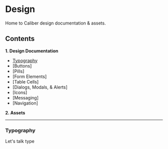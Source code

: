 # Design

Home to Caliber design documentation & assets.

## Contents

**1. Design Documentation**
  * [Typography](#typography)
  * [Buttons]
  * [Pills]
  * [Form Elements]
  * [Table Cells]
  * [Dialogs, Modals, & Alerts]
  * [Icons]
  * [Messaging]
  * [Navigation]
 
**2. Assets**

---

### Typography ###

Let's talk type
